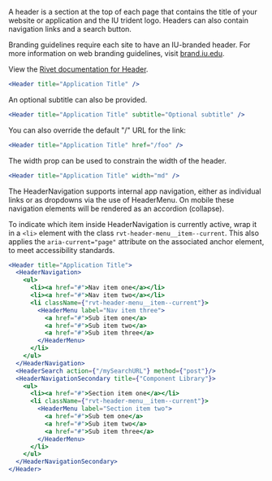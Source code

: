 A header is a section at the top of each page that contains the title of your website or application and the IU trident logo. Headers can also contain navigation links and a search button.

Branding guidelines require each site to have an IU-branded header. For more information on web branding guidelines, visit [brand.iu.edu](brand.iu.edu).

View the [Rivet documentation for Header](https://rivet.iu.edu/components/header/).

<!-- prettier-ignore-start -->
```jsx
<Header title="Application Title" />
```
<!-- prettier-ignore-end -->

An optional subtitle can also be provided.

<!-- prettier-ignore-start -->
```jsx
<Header title="Application Title" subtitle="Optional subtitle" />
```
<!-- prettier-ignore-end -->

You can also override the default "/" URL for the link:

<!-- prettier-ignore-start -->
```jsx
<Header title="Application Title" href="/foo" />
```
<!-- prettier-ignore-end -->

The width prop can be used to constrain the width of the header.

<!-- prettier-ignore-start -->
```jsx
<Header title="Application Title" width="md" />
```
<!-- prettier-ignore-end -->

The HeaderNavigation supports internal app navigation, either as individual links or as dropdowns via the use of HeaderMenu. On mobile these navigation elements will be rendered as an accordion (collapse).

To indicate which item inside HeaderNavigation is currently active, wrap it in a `<li>` element with the class `rvt-header-menu__item--current`. This also applies the `aria-current="page"` attribute on the associated anchor element, to meet accessibility standards.

<!-- prettier-ignore-start -->

```jsx
<Header title="Application Title">
  <HeaderNavigation>
    <ul>
      <li><a href="#">Nav item one</a></li>
      <li><a href="#">Nav item two</a></li>
      <li className={"rvt-header-menu__item--current"}>
        <HeaderMenu label="Nav item three">
          <a href="#">Sub item one</a>
          <a href="#">Sub item two</a>
          <a href="#">Sub item three</a>
        </HeaderMenu>
      </li>
    </ul>
  </HeaderNavigation>
  <HeaderSearch action={"/mySearchURL"} method={"post"}/>
  <HeaderNavigationSecondary title={"Component Library"}>
    <ul>
      <li><a href="#">Section item one</a></li>
      <li className={"rvt-header-menu__item--current"}>
        <HeaderMenu label="Section item two">
          <a href="#">Sub tem one</a>
          <a href="#">Sub item two</a>
          <a href="#">Sub item three</a>
        </HeaderMenu>
      </li>
    </ul>
  </HeaderNavigationSecondary>
</Header>
```
<!-- prettier-ignore-end -->
